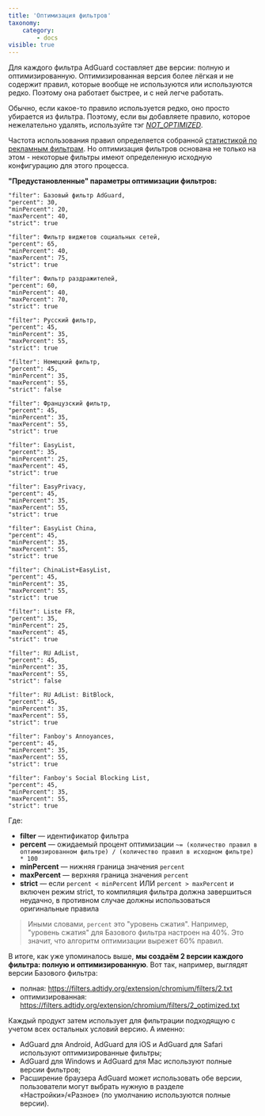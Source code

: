 ```yaml
---
title: 'Оптимизация фильтров'
taxonomy:
    category:
        - docs
visible: true
---
```


Для каждого фильтра AdGuard составляет две версии: полную и оптимизированную. Оптимизированная версия более лёгкая и не содержит правил, которые вообще не используются или используются редко. Поэтому она работает быстрее, и с ней легче работать.

Обычно, если какое-то правило используется редко, оно просто убирается из фильтра. Поэтому, если вы добавляете правило, которое нежелательно удалять, используйте тэг [*NOT_OPTIMIZED*](https://kb.adguard.com/ru/general/how-to-create-your-own-ad-filters#not_optimized).

Частота использования правил определяется собранной [статистикой по рекламным фильтрам](https://kb.adguard.com/ru/general/filter-rules-statistics). Но оптимизация фильтров основана не только на этом - некоторые фильтры имеют определенную исходную конфигурацию для этого процесса.

**"Предустановленные" параметры оптимизации фильтров:**
```
"filter": Базовый фильтр AdGuard,
"percent": 30,
"minPercent": 20,
"maxPercent": 40,
"strict": true

"filter": Фильтр виджетов социальных сетей,
"percent": 65,
"minPercent": 40,
"maxPercent": 75,
"strict": true

"filter": Фильтр раздражителей,
"percent": 60,
"minPercent": 40,
"maxPercent": 70,
"strict": true

"filter": Русский фильтр,
"percent": 45,
"minPercent": 35,
"maxPercent": 55,
"strict": true

"filter": Немецкий фильтр,
"percent": 45,
"minPercent": 35,
"maxPercent": 55,
"strict": false

"filter": Французский фильтр,
"percent": 45,
"minPercent": 35,
"maxPercent": 55,
"strict": true

"filter": EasyList,
"percent": 35,
"minPercent": 25,
"maxPercent": 45,
"strict": true

"filter": EasyPrivacy,
"percent": 45,
"minPercent": 35,
"maxPercent": 55,
"strict": true

"filter": EasyList China,
"percent": 45,
"minPercent": 35,
"maxPercent": 55,
"strict": true

"filter": ChinaList+EasyList,
"percent": 45,
"minPercent": 35,
"maxPercent": 55,
"strict": true

"filter": Liste FR,
"percent": 35,
"minPercent": 25,
"maxPercent": 45,
"strict": true

"filter": RU AdList,
"percent": 45,
"minPercent": 35,
"maxPercent": 55,
"strict": false

"filter": RU AdList: BitBlock,
"percent": 45,
"minPercent": 35,
"maxPercent": 55,
"strict": true

"filter": Fanboy's Annoyances,
"percent": 45,
"minPercent": 35,
"maxPercent": 55,
"strict": true

"filter": Fanboy's Social Blocking List,
"percent": 45,
"minPercent": 35,
"maxPercent": 55,
"strict": true
```

Где:

* **filter** — идентификатор фильтра
* **percent** — ожидаемый процент оптимизации `~= (количество правил в оптимизированном фильтре) / (количество правил в исходном фильтре) * 100`
* **minPercent** — нижняя граница значения `percent` 
* **maxPercent** — верхняя граница значения `percent`
* **strict** — если `percent < minPercent` ИЛИ `percent > maxPercent` и включен режим strict, то компиляция фильтра должна завершиться неудачно, в противном случае должны использоваться оригинальные правила

>Иными словами, `percent` это "уровень сжатия". Например, "уровень сжатия" для Базового фильтра настроен на 40%. Это значит, что алгоритм оптимизации вырежет 60% правил.


В итоге, как уже упоминалось выше, **мы создаём 2 версии каждого фильтра: полную и оптимизированную**. 
Вот так, например, выглядят версии Базового фильтра:
- полная: https://filters.adtidy.org/extension/chromium/filters/2.txt
- оптимизированная: https://filters.adtidy.org/extension/chromium/filters/2_optimized.txt

Каждый продукт затем использует для фильтрации подходящую с учетом всех остальных условий версию. 
А именно:
- AdGuard для Android, AdGuard для iOS и AdGuard для Safari используют оптимизированные фильтры;
- AdGuard для Windows и AdGuard для Mac используют полные версии фильтров;
- Расширение браузера AdGuard может использовать обе версии, пользователи могут выбрать нужную в разделе «Настройки»/«Разное» (по умолчанию используются полные версии).

